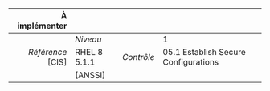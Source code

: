 
|           À implémenter    |    |    |    |
|----------------:|:---|---:|:---|
|                 |*Niveau*|| 1 |
|*Référence* [CIS]| RHEL 8 5.1.1 |*Contrôle*| 05.1 Establish Secure Configurations |
|                 |[ANSSI] ||  |

